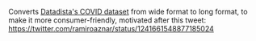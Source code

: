 Converts [Datadista's COVID dataset](https://github.com/datadista/datasets) from wide format to long format, to make it more consumer-friendly, motivated after this tweet: https://twitter.com/ramiroaznar/status/1241661548877185024